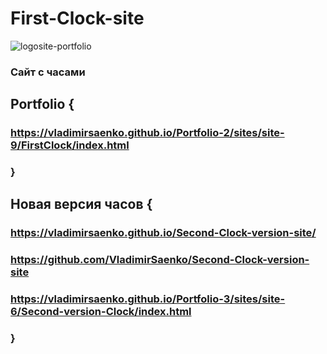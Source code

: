 # First-Clock-site

![logosite-portfolio](https://user-images.githubusercontent.com/56477695/123428285-4efb3f80-d5ce-11eb-9b5e-dafc8e62a257.png)

### Сайт с часами 

## Portfolio {

### https://vladimirsaenko.github.io/Portfolio-2/sites/site-9/FirstClock/index.html

### }

## Новая версия часов {

### https://vladimirsaenko.github.io/Second-Clock-version-site/

### https://github.com/VladimirSaenko/Second-Clock-version-site

### https://vladimirsaenko.github.io/Portfolio-3/sites/site-6/Second-version-Clock/index.html

### }
